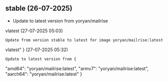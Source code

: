 
## stable (26-07-2025)
- Update to latest version from yoryan/mailrise

vlatest (27-07-2025 05:03)

    Update from version stable to latest for image yoryan/mailrise:latest


vlatest"
} (27-07-2025 05:32)

    Update to latest version from {
  "amd64": "yoryan/mailrise:latest",
  "armv7": "yoryan/mailrise:latest",
  "aarch64": "yoryan/mailrise:latest"
}

